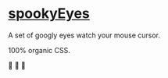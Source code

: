 # [spookyEyes](https://martyav.github.io/spookyEyes/index.html)

A set of googly eyes watch your mouse cursor.

100% organic CSS.

👀 👀 👀
